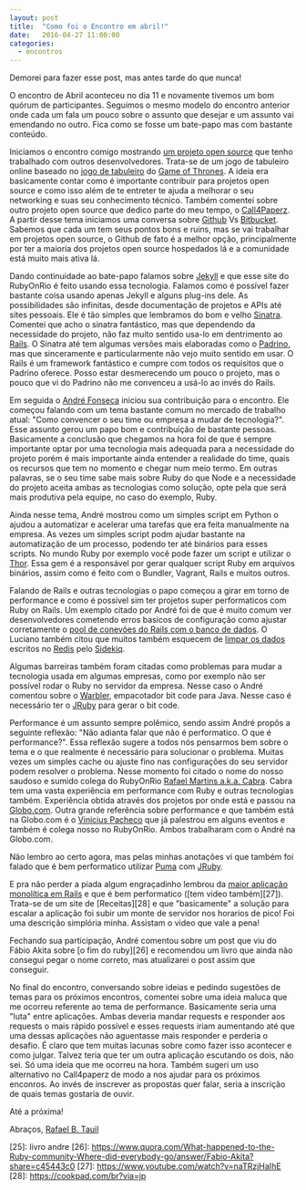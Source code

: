 ```yaml
---
layout: post
title:  "Como foi o Encontro em abril!"
date:   2016-04-27 11:00:00
categories:
  - encontros
---
```


Demorei para fazer esse post, mas antes tarde do que nunca!

O encontro de Abril aconteceu no dia 11 e novamente tivemos um bom quórum de participantes. Seguimos o mesmo modelo do encontro anterior onde cada um fala um pouco sobre o assunto que desejar e um assunto vai emendando no outro. Fica como se fosse um bate-papo mas com bastante conteúdo.

Iniciamos o encontro comigo mostrando [um projeto open source][2] que tenho trabalhado com outros desenvolvedores. Trata-se de um jogo de tabuleiro online baseado no [jogo de tabuleiro][3] do [Game of Thrones][4]. A ideia era basicamente contar como é importante contribuir para projetos open source e como isso além de te entreter te ajuda a melhorar o seu networking e suas seu conhecimento técnico. Também comentei sobre outro projeto open source que dedico parte do meu tempo, o [Call4Paperz][5]. A partir desse tema iniciamos uma conversa sobre [Github][6] Vs [Bitbucket][7]. Sabemos que cada um tem seus pontos bons e ruins, mas se vai trabalhar em projetos open source, o Github de fato é a melhor opção, principalmente por ter a maioria dos projetos open source hospedados lá e a comunidade está muito mais ativa lá.

Dando continuidade ao bate-papo falamos sobre [Jekyll][8] e que esse site do RubyOnRio é feito usando essa tecnologia. Falamos como é possível fazer bastante coisa usando apenas Jekyll e alguns plug-ins dele. As possibilidades são infinitas, desde documentação de projetos e APIs até sites pessoais. Ele é tão simples que lembramos do bom e velho [Sinatra][9]. Comentei que acho o sinatra fantástico, mas que dependendo da necessidade do projeto, não faz muito sentido usa-lo em dentrimento ao [Rails][10]. O Sinatra até tem algumas versões mais elaboradas como o [Padrino][11], mas que sinceramente e particularmente não vejo muito sentido em usar. O Rails é um framework fantástico e cumpre com todos os requisitos que o Padrino oferece. Posso estar desmerecendo um pouco o projeto, mas o pouco que vi do Padrino não me convenceu a usá-lo ao invés do Rails.

Em seguida o [André Fonseca][12] iniciou sua contribuição para o encontro. Ele começou falando com um tema bastante comum no mercado de trabalho atual: "Como convencer o seu time ou empresa a mudar de tecnologia?". Esse assunto gerou um papo bom e contribuição de bastante pessoas. Basicamente a conclusão que chegamos na hora foi de que é sempre importante optar por uma tecnologia mais adequada para a necessidade do projeto porém é mais importante ainda entender a realidade do time, quais os recursos que tem no momento e chegar num meio termo. Em outras palavras, se o seu time sabe mais sobre Ruby do que Node e a necessidade do projeto aceita ambas as tecnologias como solução, opte pela que será mais produtiva pela equipe, no caso do exemplo, Ruby.

Ainda nesse tema, André mostrou como um simples script em Python o ajudou a automatizar e acelerar uma tarefas que era feita manualmente na empresa. As vezes um simples script podm ajudar bastante na automatização de um processo, podendo ter até binários para esses scripts. No mundo Ruby por exemplo você pode fazer um script e utilizar o [Thor][13]. Essa gem é a responsável por gerar qualquer script Ruby em arquivos binários, assim como é feito com o Bundler, Vagrant, Rails e muitos outros.

Falando de Rails e outras tecnologias o papo começou a girar em torno de performance e como é possível sim ter projetos super performaticos com Ruby on Rails. Um exemplo citado por André foi de que é muito comum ver desenvolvedores cometendo erros basicos de configuração como ajustar corretamente o [pool de conevões do Rails com o banco de dados][14]. O Luciano também citou que muitos também esquecem de [limpar os dados][15] escritos no [Redis][16] pelo [Sidekiq][17].

Algumas barreiras também foram citadas como problemas para mudar a tecnologia usada em algumas empresas, como por exemplo não ser possível rodar o Ruby no servidor da empresa. Nesse caso o André comentou sobre o [Warbler][18], empacotador bit code para Java. Nesse caso é necessário ter o [JRuby][23] para gerar o bit code.

Performance é um assunto sempre polêmico, sendo assim André propôs a seguinte reflexão: "Não adianta falar que não é performatico. O que é performance?". Essa reflexão sugere a todos nós pensarmos bem sobre o tema e o que realmente é necessário para solucionar o problema. Muitas vezes um simples cache ou ajuste fino nas configurações do seu servidor podem resolver o problema. Nesse momento foi citado o nome do nosso saudoso e sumido colega do RubyOnRio [Rafael Martins a.k.a. Cabra][19]. Cabra tem uma vasta experiência em performance com Ruby e outras tecnologias também. Experiência obtida através dos projetos por onde está e passou na [Globo.com][20]. Outra grande referência sobre performance e que também está na Globo.com é o [Vinicius Pacheco][21] que já palestrou em alguns eventos e também é colega nosso no RubyOnRio. Ambos trabalharam com o André na Globo.com.

Não lembro ao certo agora, mas pelas minhas anotações vi que também foi falado que é bem performatico utilizar [Puma][22] com [JRuby][23].

E pra não perder a piada algum engraçadinho lembrou da [maior aplicação monolítica em Rails][24] e que é bem performatico ([tem video também][27]). Trata-se de um site de [Receitas][28] e que "basicamente" a solução para escalar a aplicação foi subir um monte de servidor nos horarios de pico! Foi uma descrição simplória minha. Assistam o video que vale a pena!

Fechando sua participação, André comentou sobre um post que viu do Fábio Akita sobre [o fim do ruby][26] e recomendou um livro que ainda não consegui pegar o nome correto, mas atualizarei o post assim que conseguir.

No final do encontro, conversando sobre ideias e pedindo sugestões de temas para os próximos encontros, comentei sobre uma ideia maluca que me ocorreu referente ao tema de performance. Basicamente seria uma "luta" entre aplicações. Ambas deveria mandar requests e responder aos requests o mais rápido possível e esses requests iriam aumentando até que uma dessas aplicações não aguentasse mais responder e perderia o desafio. É claro que tem muitas lacunas sobre como fazer isso acontecer e como julgar. Talvez teria que ter um outra aplicação escutando os dois, não sei. Só uma ideia que me ocorreu na hora. Também sugeri um uso alternativo no Call4paperz de modo a nos ajudar para os próximos enconros. Ao invés de inscrever as propostas quer falar, seria a inscrição de quais temas gostaria de ouvir.

Até a próxima!

Abraços,
[Rafael B. Tauil][1]

[1]: https://twitter.com/tauil
[2]: https://github.com/got-board-team
[3]: https://www.galapagosjogos.com.br/jogos/a-guerra-dos-tronos-board-game
[4]: https://pt.wikipedia.org/wiki/Game_of_Thrones
[5]: http://call4paperz.com/
[6]: https://github.com/
[7]: https://bitbucket.org/
[8]: https://github.com/jekyll/jekyll
[9]: https://github.com/sinatra/sinatra
[10]: https://github.com/rails/rails
[11]: https://github.com/padrino/padrino-framework
[12]: https://twitter.com/aoqfonseca
[13]: https://github.com/erikhuda/thor
[14]: http://stackoverflow.com/questions/15086880/correct-setting-of-database-connection-pool-database-yml-for-single-threaded-rai
[15]: https://coderwall.com/p/gefcig/flush-sidekiq-s-redis-db
[16]: http://redis.io/
[17]: https://github.com/mperham/sidekiq
[18]: https://github.com/jruby/warbler
[19]: https://twitter.com/rafael_mws
[20]: http://globo.com
[21]: https://twitter.com/ViniciusPach
[22]: http://puma.io/
[23]: http://jruby.org/
[24]: https://speakerdeck.com/a_matsuda/the-recipe-for-the-worlds-largest-rails-monolith
[25]: livro andre
[26]: https://www.quora.com/What-happened-to-the-Ruby-community-Where-did-everybody-go/answer/Fabio-Akita?share=c45443c0
[27]: https://www.youtube.com/watch?v=naTRzjHaIhE
[28]: https://cookpad.com/br?via=jp
